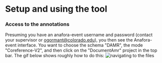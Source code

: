 # Setup and using the tool

### Access to the annotations

Presuming you have an anafora-event username and password (contact your supervisor or ogormant@colorado.edu), you then see the Anafora-event interface.  You want to choose the schema "DAMR", the mode "Coreference-V2", and then click on the "DocumentAmr" project in the top bar.  The gif below shows roughly how to do this:
![navigating to the files](msamr1.gif "Getting to the right annotations")
